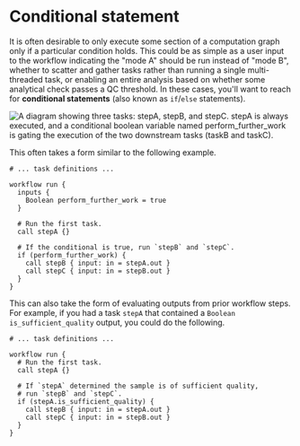 # Conditional statement

It is often desirable to only execute some section of a computation graph only if a
particular condition holds. This could be as simple as a user input to the workflow
indicating the "mode A" should be run instead of "mode B", whether to scatter and gather
tasks rather than running a single multi-threaded task, or enabling an entire analysis
based on whether some analytical check passes a QC threshold. In these cases, you'll want to
reach for **conditional statements** (also known as `if`/`else` statements).

![A diagram showing three tasks: `stepA`, `stepB`, and `stepC`. `stepA` is always
executed, and a conditional boolean variable named `perform_further_work` is gating the
execution of the two downstream tasks (`taskB` and `taskC`).](header.png)

This often takes a form similar to the following example.

```wdl
# ... task definitions ...

workflow run {
  inputs {
    Boolean perform_further_work = true
  }

  # Run the first task.
  call stepA {}

  # If the conditional is true, run `stepB` and `stepC`.
  if (perform_further_work) {
    call stepB { input: in = stepA.out }
    call stepC { input: in = stepB.out }
  }
}
```

This can also take the form of evaluating outputs from prior workflow steps. For
example, if you had a task `stepA` that contained a `Boolean is_sufficient_quality`
output, you could do the following.

```wdl
# ... task definitions ...

workflow run {
  # Run the first task.
  call stepA {}

  # If `stepA` determined the sample is of sufficient quality,
  # run `stepB` and `stepC`.
  if (stepA.is_sufficient_quality) {
    call stepB { input: in = stepA.out }
    call stepC { input: in = stepB.out }
  }
}
```
